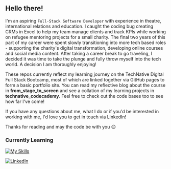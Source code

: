 ## Hello there!

I'm an aspiring `Full-Stack Software Developer` with experience in theatre, international relations and education. I caught the coding bug creating CRMs in Excel to help my team manage clients and track KPIs while working on refugee mentoring projects for a small charity. The final two years of this part of my career were spent slowly transitioning into more tech based roles - supporting the charity's digital transformation, developing online courses and social media content. After taking a career break to go traveling, I decided it was time to take the plunge and fully throw myself into the tech world. A decision I am thoroughly enjoying! 

These repos currently reflect my learning journey on the TechNative Digital Full Stack Bootcamp, most of which are linked together via GitHub pages to form a basic portfolio site. You can read my reflective blog about the course in __from_stage_to_screen__ and see a collation of my learning projects in __technative_codecademy__. Feel free to check out the code bases too to see how far I've come!

If you have any questions about me, what I do or if you'd be interested in working with me, I'd love you to get in touch via LinkedIn!

Thanks for reading and may the code be with you 😉

### Currently Learning
[![My Skills](https://skillicons.dev/icons?i=js,html,css,react,redux,vscode,github,git,python)](https://skillicons.dev) 

[![LinkedIn](https://img.shields.io/badge/LinkedIn-0077B5?style=for-the-badge&logo=linkedin&logoColor=white)](https://www.linkedin.com/in/jo-r-pickering/)

